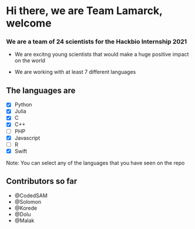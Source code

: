 <h1>Hi there, we are Team Lamarck, welcome</h1>

<h3>We are a team of 24 scientists for the Hackbio Internship 2021</h3>

- We are excitng young scientists that would make a huge positive impact on the world

- We are working with at least 7 different languages

## The languages are 
- [x] Python
- [x] Julia
- [x] C
- [x] C++
- [ ] PHP
- [x] Javascript
- [ ] R
- [x] Swift

Note: You can select any of the languages that you have seen on the repo

## Contributors so far
- @CodedSAM
- @Solomon
- @Korede
- @Dolu
- @Malak
